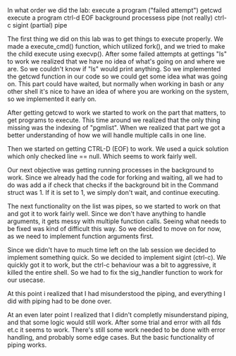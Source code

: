 In what order we did the lab:
execute a program ("failed attempt")
getcwd
execute a program
ctrl-d EOF
background processess
pipe (not really)
ctrl-c sigint (partial)
pipe

The first thing we did on this lab was to get things to execute properly. We made a execute_cmd() function, which utilized fork(), and we tried to make the child execute using execvp().
After some failed attempts at gettings "ls" to work we realized that we have no idea of what's going on and where we are. So we couldn't know if "ls" would print anything.
So we implemented the getcwd function in our code so we could get some idea what was going on. This part could have waited, but normally when working in bash or any other shell it's nice to have an idea of where you are working on the system, so we implemented it early on.

After getting getcwd to work we started to work on the part that matters, to get programs to execute. This time around we realized that the only thing missing was the indexing of "pgmlist". When we realized that part we got a better understanding of how we will handle multiple calls in one line.

Then we started on getting CTRL-D (EOF) to work. We used a quick solution which only checked line == null. Which seems to work fairly well.

Our next objective was getting running processes in the background to work. Since we already had the code for forking and waiting, all we had to do was add a if check that checks if the background bit in the Command struct was 1. If it is set to 1, we simply don't wait, and continue executing.

The next functionality on the list was pipes, so we started to work on that and got it to work fairly well. Since we don't have anything to handle arguments, it gets messy with multiple function calls. Seeing what needs to be fixed was kind of difficult this way.
So we decided to move on for now, as we need to implement function arguments first.

Since we didn't have to much time left on the lab session we decided to implement something quick. So we decided to implement sigint (ctrl-c). We quickly got it to work, but the ctrl-c behaviour was a bit to aggressive, it killed the entire shell. So we had to fix the sig_handler function to work for our usecase.

At this point i realized that I had misunderstood the piping, and everything I did with piping had to be done over.

At an even later point I realized that I didn't completly misunderstand piping, and that some logic would still work.
After some trial and error with all fds et.c it seems to work. There's still some work needed to be done with error handling, and probably some edge cases. But the basic functionality of piping works.